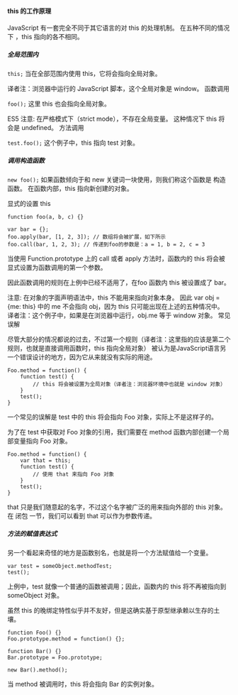 #### this 的工作原理

JavaScript 有一套完全不同于其它语言的对 this 的处理机制。 在五种不同的情况下 ，this 指向的各不相同。

##### 全局范围内

```this;```
当在全部范围内使用 this，它将会指向全局对象。

译者注：浏览器中运行的 JavaScript 脚本，这个全局对象是 window。
函数调用

```foo();```
这里 this 也会指向全局对象。

ES5 注意: 在严格模式下（strict mode），不存在全局变量。 这种情况下 this 将会是 undefined。
方法调用

```test.foo();``` 
这个例子中，this 指向 test 对象。

##### 调用构造函数

```new foo();``` 
如果函数倾向于和 new 关键词一块使用，则我们称这个函数是 构造函数。 在函数内部，this 指向新创建的对象。

显式的设置 this
```
function foo(a, b, c) {}

var bar = {};
foo.apply(bar, [1, 2, 3]); // 数组将会被扩展，如下所示
foo.call(bar, 1, 2, 3); // 传递到foo的参数是：a = 1, b = 2, c = 3
```
当使用 Function.prototype 上的 call 或者 apply 方法时，函数内的 this 将会被 显式设置为函数调用的第一个参数。

因此函数调用的规则在上例中已经不适用了，在foo 函数内 this 被设置成了 bar。

注意: 在对象的字面声明语法中，this 不能用来指向对象本身。 因此 var obj = {me: this} 中的 me 不会指向 obj，因为 this 只可能出现在上述的五种情况中。 译者注：这个例子中，如果是在浏览器中运行，obj.me 等于 window 对象。
常见误解

尽管大部分的情况都说的过去，不过第一个规则（译者注：这里指的应该是第二个规则，也就是直接调用函数时，this 指向全局对象） 被认为是JavaScript语言另一个错误设计的地方，因为它从来就没有实际的用途。

```
Foo.method = function() {
    function test() {
        // this 将会被设置为全局对象（译者注：浏览器环境中也就是 window 对象）
    }
    test();
}
```
一个常见的误解是 test 中的 this 将会指向 Foo 对象，实际上不是这样子的。

为了在 test 中获取对 Foo 对象的引用，我们需要在 method 函数内部创建一个局部变量指向 Foo 对象。
```
Foo.method = function() {
    var that = this;
    function test() {
        // 使用 that 来指向 Foo 对象
    }
    test();
}
```
that 只是我们随意起的名字，不过这个名字被广泛的用来指向外部的 this 对象。 在 闭包 一节，我们可以看到 that 可以作为参数传递。

##### 方法的赋值表达式

另一个看起来奇怪的地方是函数别名，也就是将一个方法赋值给一个变量。
```
var test = someObject.methodTest;
test();
```
上例中，test 就像一个普通的函数被调用；因此，函数内的 this 将不再被指向到 someObject 对象。

虽然 this 的晚绑定特性似乎并不友好，但是这确实基于原型继承赖以生存的土壤。
```
function Foo() {}
Foo.prototype.method = function() {};

function Bar() {}
Bar.prototype = Foo.prototype;

new Bar().method();
```
当 method 被调用时，this 将会指向 Bar 的实例对象。
